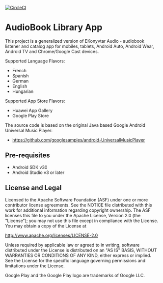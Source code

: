 [![CircleCI](https://circleci.com/gh/EKonyvtar/AudioBookLibrary.svg?style=svg&circle-token=af20ac1f8d0eb0fcd0c100c7efbc736e443e301b)](https://circleci.com/gh/EKonyvtar/AudioBookLibrary)

# AudioBook Library App

This project is a generalized version of EKonyvtar Audio -
audiobook listener and catalog app for mobiles, tablets, Android
Auto, Android Wear, Android TV and Chrome/Google Cast devices.

Supported Language Flavors:
- French
- Spanish
- German
- English
- Hungarian

Supported App Store Flavors:

-   Huawei App Gallery
-   Google Play Store

The source code is based on the original Java based Google Android Universal Music Player:

-   https://github.com/googlesamples/android-UniversalMusicPlayer

## Pre-requisites

-   Android SDK v30
-   Android Studio v3 or later

## License and Legal

Licensed to the Apache Software Foundation (ASF) under one or more contributor
license agreements. See the NOTICE file distributed with this work for
additional information regarding copyright ownership. The ASF licenses this
file to you under the Apache License, Version 2.0 (the "License"); you may not
use this file except in compliance with the License. You may obtain a copy of
the License at

http://www.apache.org/licenses/LICENSE-2.0

Unless required by applicable law or agreed to in writing, software
distributed under the License is distributed on an "AS IS" BASIS, WITHOUT
WARRANTIES OR CONDITIONS OF ANY KIND, either express or implied. See the
License for the specific language governing permissions and limitations under
the License.

Google Play and the Google Play logo are trademarks of Google LLC.

